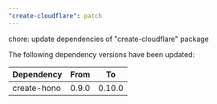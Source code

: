 ```yaml
---
"create-cloudflare": patch
---
```


chore: update dependencies of "create-cloudflare" package

The following dependency versions have been updated:

| Dependency  | From  | To     |
| ----------- | ----- | ------ |
| create-hono | 0.9.0 | 0.10.0 |
